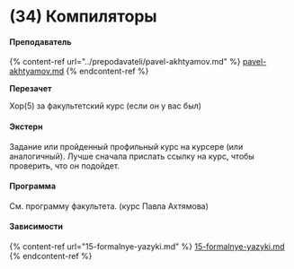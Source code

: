 # (34) Компиляторы

#### **Преподаватель**

{% content-ref url="../prepodavateli/pavel-akhtyamov.md" %}
[pavel-akhtyamov.md](../prepodavateli/pavel-akhtyamov.md)
{% endcontent-ref %}

**Перезачет**

Хор(5) за факультетский курс (если он у вас был)

#### Экстерн

Задание или пройденный профильный курс на курсере (или аналогичный). Лучше сначала прислать ссылку на курс, чтобы проверить, что он подойдет.

#### **Программа**&#x20;

См. программу факультета. (курс Павла Ахтямова)

#### Зависимости

{% content-ref url="15-formalnye-yazyki.md" %}
[15-formalnye-yazyki.md](15-formalnye-yazyki.md)
{% endcontent-ref %}
